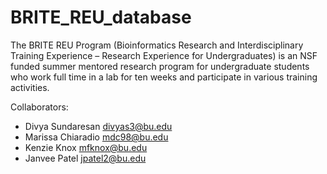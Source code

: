 # BRITE_REU_database
The BRITE REU Program (Bioinformatics Research and Interdisciplinary Training Experience –
Research Experience for Undergraduates) is an NSF funded summer mentored research program
for undergraduate students who work full time in a lab for ten weeks and participate in various
training activities.

Collaborators: 
- Divya Sundaresan divyas3@bu.edu
- Marissa Chiaradio mdc98@bu.edu
- Kenzie Knox mfknox@bu.edu
- Janvee Patel jpatel2@bu.edu
